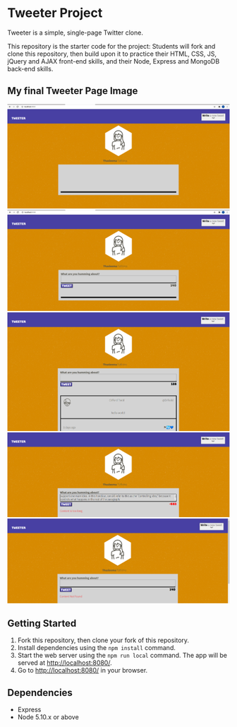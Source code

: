 # Tweeter Project

Tweeter is a simple, single-page Twitter clone.

This repository is the starter code for the project: Students will fork and clone this repository, then build upon it to practice their HTML, CSS, JS, jQuery and AJAX front-end skills, and their Node, Express and MongoDB back-end skills.


## My final Tweeter Page Image

![Tweeter Base page](https://github.com/thasleemafathima/tweeter/blob/master/public/images/Tweeter_frontpagebase.png)
![Tweeter Compose](https://github.com/thasleemafathima/tweeter/blob/master/public/images/tweeter_frontpagewrite.png)
![Tweeter submit tweet](https://github.com/thasleemafathima/tweeter/blob/master/public/images/tweetertweet.png)
![Tweeter error message](https://github.com/thasleemafathima/tweeter/blob/master/public/images/tweetererror1.png)
![Tweeter error message2](https://github.com/thasleemafathima/tweeter/blob/master/public/images/tweetererror2.png)

## Getting Started

1. Fork this repository, then clone your fork of this repository.
2. Install dependencies using the `npm install` command.
3. Start the web server using the `npm run local` command. The app will be served at <http://localhost:8080/>.
4. Go to <http://localhost:8080/> in your browser.

## Dependencies

- Express
- Node 5.10.x or above
